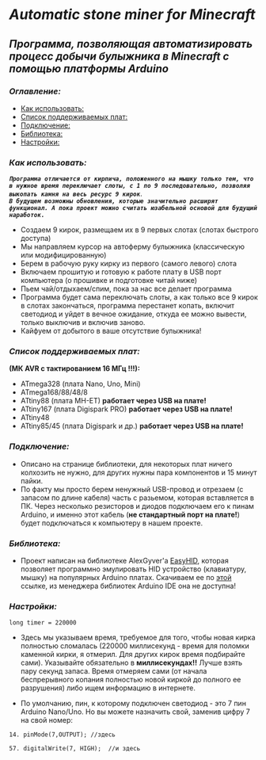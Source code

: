 # *Automatic stone miner for Minecraft*
## *Программа, позволяющая автоматизировать процесс добычи булыжника в Minecraft с помощью платформы Arduino*
### *Оглавление:*
- [Как использовать:](#как-использовать)
- [Список поддерживаемых плат:](#список-поддерживаемых-плат)
- [Подключение:](#подключение)
- [Библиотека:](#библиотека)
- [Настройки:](#настройки)

### *Как использовать:*
__*`Программа отличается от кирпича, положенного на мышку только тем, что в нужное время переключает слоты, с 1 по 9 последовательно, позволяя выкопать камня на весь ресурс 9 кирок`*__.\
__*`В будущем возможны обновления, которые значительно расширят функционал. А пока проект можно считать юзабельной основой для будущий наработок.`*__
- Создаем 9 кирок, размещаем их в 9 первых слотах (слотах быстрого доступа)
- Мы направляем курсор на автоферму булыжника (классическую или модифицированную)
- Берем в рабочую руку кирку из первого (самого левого) слота
- Включаем прошитую и готовую к работе плату в USB порт компьютера (о прошивке и подготовке читай ниже)
- Пьем чай/отдыхаем/спим, пока за нас все делает программа
- Программа будет сама переключать слоты, а как только все 9 кирок в слотах закончаться, программа перестанет копать, включит светодиод и уйдет в вечное ожидание, откуда ее можно вывести, только выключив и включив заново.
- Кайфуем от добытого в ваше отсутствие булыжника!

### *Список поддерживаемых плат:*
**(МК AVR с тактированием 16 МГц !!!):**
- ATmega328 (плата Nano, Uno, Mini)
- ATmega168/88/48/8
- ATtiny88 (плата MH-ET) **работает через USB на плате!**
- ATtiny167 (плата Digispark PRO) **работает через USB на плате!**
- ATtiny48
- ATtiny85/45 (плата Digispark и др.) **работает через USB на плате!**

### *Подключение:*
- Описано на странице библиотеки, для некоторых плат ничего колхозить не нужно, для других нужны пара компонентов и 15 минут пайки.
- По факту мы просто берем ненужный USB-провод и отрезаем (с запасом по длине кабеля) часть с разьемом, которая вставляется в ПК. Через несколько резисторов и диодов подключаем его к пинам Arduino, и именно этот кабель (**не стандартный порт на плате!**) будет подключаться к компьютеру в нашем проекте.

### *Библиотека:*
- Проект написан на библиотеке AlexGyver'а [EasyHID](https://github.com/GyverLibs/EasyHID?ysclid=m77sr7kiwi16270961), которая позволяет программно эмулировать HID устройство (клавиатуру, мышку) на популярных Arduino платах. Скачиваем ее по [этой](https://github.com/GyverLibs/EasyHID?ysclid=m77sr7kiwi16270961) ссылке, из менеджера библиотек Arduino IDE она не доступна!

### *Настройки:*
```
long timer = 220000
```
- Здесь мы указываем время, требуемое для того, чтобы новая кирка полностью сломалась (220000 миллисекунд - время для поломки каменной кирки, я отмерил. Для других кирок время подбирайте сами). Указывайте обязательно в **миллисекундах!!**
Лучше взять пару секунд запаса. Время отмеряем сами (от начала беспрерывного копания полностью новой киркой до полного ее разрушения) либо ищем информацию в интернете.

- По умолчанию, пин, к которому подключен светодиод - это 7 пин Arduino Nano/Uno. Но вы можете назначить свой, заменив цифру 7 на свой номер:
  
```
14. pinMode(7,OUTPUT); //здесь
```

```
57. digitalWrite(7, HIGH);  //и здесь
```

